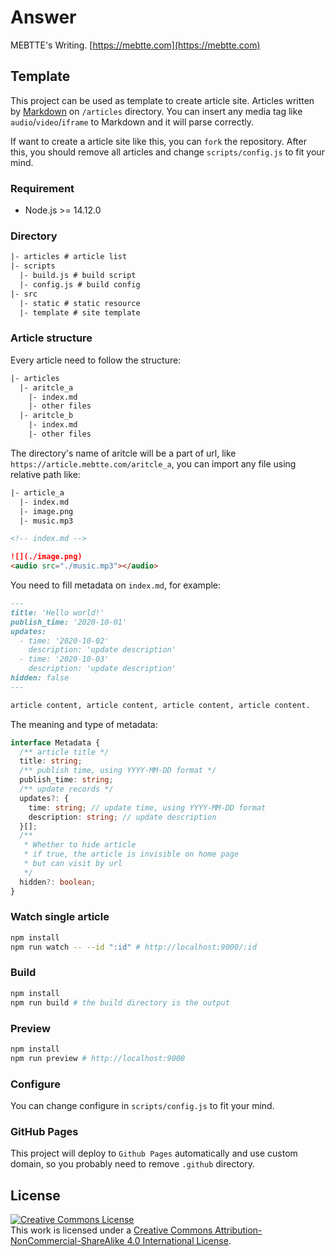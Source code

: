 # Answer

MEBTTE's Writing. [https://mebtte.com](https://mebtte.com)

## Template

This project can be used as template to create article site. Articles written by [Markdown](https://zh.wikipedia.org/wiki/Markdown) on `/articles` directory. You can insert any media tag like `audio`/`video`/`iframe` to Markdown and it will parse correctly.

If want to create a article site like this, you can `fork` the repository. After this, you should remove all articles and change `scripts/config.js` to fit your mind.

### Requirement

- Node.js >= 14.12.0

### Directory

```txt
|- articles # article list
|- scripts
  |- build.js # build script
  |- config.js # build config
|- src
  |- static # static resource
  |- template # site template
```

### Article structure

Every article need to follow the structure:

```txt
|- articles
  |- aritcle_a
    |- index.md
    |- other files
  |- aritcle_b
    |- index.md
    |- other files
```

The directory's name of aritcle will be a part of url, like `https://article.mebtte.com/aritcle_a`, you can import any file using relative path like:

```txt
|- article_a
  |- index.md
  |- image.png
  |- music.mp3
```

```md
<!-- index.md -->

![](./image.png)
<audio src="./music.mp3"></audio>
```

You need to fill metadata on `index.md`, for example:

```md
---
title: 'Hello world!'
publish_time: '2020-10-01'
updates:
  - time: '2020-10-02'
    description: 'update description'
  - time: '2020-10-03'
    description: 'update description'
hidden: false
---

article content, article content, article content, article content.
```

The meaning and type of metadata:

```ts
interface Metadata {
  /** article title */
  title: string;
  /** publish time, using YYYY-MM-DD format */
  publish_time: string;
  /** update records */
  updates?: {
    time: string; // update time, using YYYY-MM-DD format
    description: string; // update description
  }[];
  /**
   * Whether to hide article
   * if true, the article is invisible on home page
   * but can visit by url
   */
  hidden?: boolean;
}
```

### Watch single article

```bash
npm install
npm run watch -- --id ":id" # http://localhost:9000/:id
```

### Build

```bash
npm install
npm run build # the build directory is the output
```

### Preview

```bash
npm install
npm run preview # http://localhost:9000
```

### Configure

You can change configure in `scripts/config.js` to fit your mind.

### GitHub Pages

This project will deploy to `Github Pages` automatically and use custom domain, so you probably need to remove `.github` directory.

## License

<a rel="license" href="http://creativecommons.org/licenses/by-nc-sa/4.0/"><img alt="Creative Commons License" style="border-width:0" src="https://i.creativecommons.org/l/by-nc-sa/4.0/88x31.png" /></a><br />This work is licensed under a <a rel="license" href="http://creativecommons.org/licenses/by-nc-sa/4.0/">Creative Commons Attribution-NonCommercial-ShareAlike 4.0 International License</a>.
